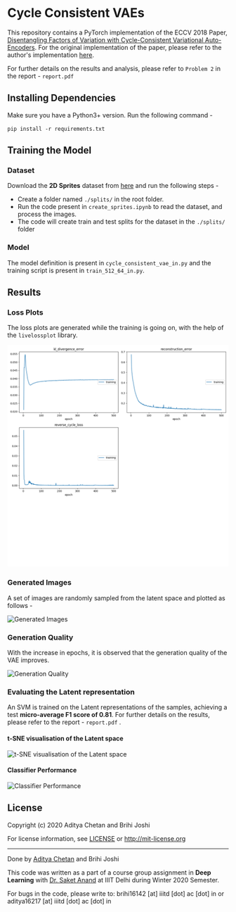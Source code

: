 # Cycle Consistent VAEs

This repository contains a PyTorch implementation of the ECCV 2018 Paper, [Disentangling Factors of Variation with Cycle-Consistent Variational Auto-Encoders](https://arxiv.org/abs/1804.10469). For the original implementation of the paper, please refer to the author's implementation [here](https://github.com/ananyahjha93/cycle-consistent-vae).

For further details on the results and analysis, please refer to ```Problem 2``` in the report - ```report.pdf``` 


## Installing Dependencies

Make sure you have a Python3+ version. Run the following command - 

```
pip install -r requirements.txt
```

## Training the Model

### Dataset

Download the __2D Sprites__ dataset from [here](http://www-personal.umich.edu/~reedscot/files/nips2015-analogy-data.tar.gz) and run the following steps - 
- Create a folder named ```./splits/``` in the root folder. 
- Run the code present in ```create_sprites.ipynb``` to read the dataset, and process the images. 
- The code will create train and test splits for the dataset in the ```./splits/```  folder

### Model

The model definition is present in ```cycle_consistent_vae_in.py``` and the training script is present in ```train_512_64_in.py```. 

## Results

### Loss Plots

The loss plots are generated while the training is going on, with the help of the ```livelossplot``` library. 

![Loss Plot](./figures/cycle_vae_512_64_in.png)

### Generated Images

A set of images are randomly sampled from the latent space and plotted as follows - 

![Generated Images](./figures/trained_random_generated.png)

### Generation Quality

With the increase in epochs, it is observed that the generation quality of the VAE improves.

![Generation Quality](./figures/generation_quality.png)

### Evaluating the Latent representation

An SVM is trained on the Latent representations of the samples, achieving a test __micro-average F1 score of 0.81__. For further details on the results, please refer to the report - ```report.pdf``` .

#### t-SNE visualisation of the Latent space

![t-SNE visualisation of the Latent space](./figures/latent_tsne.png)

#### Classifier Performance

![Classifier Performance](./figures/latent_confusion_matrix.png)


## License 

Copyright (c) 2020 Aditya Chetan and Brihi Joshi

For license information, see [LICENSE](LICENSE) or http://mit-license.org


- - -

Done by [Aditya Chetan](https://github.com/justachetan) and Brihi Joshi


This code was written as a part of a course group assignment in **Deep Learning** with [Dr. Saket Anand](https://www.iiitd.ac.in/anands) at IIIT Delhi during Winter 2020 Semester.

For bugs in the code, please write to: brihi16142 [at] iiitd [dot] ac [dot] in or aditya16217 [at] iiitd [dot] ac [dot] in
